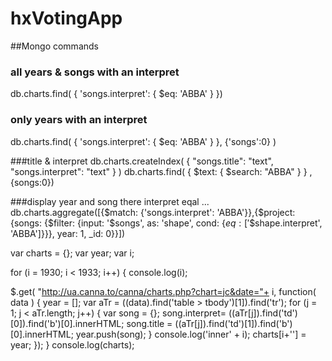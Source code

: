 # hxVotingApp
##Mongo commands
### all years & songs with an interpret
 db.charts.find( { 'songs.interpret': { $eq: 'ABBA' } })

### only years with an interpret
 db.charts.find( { 'songs.interpret': { $eq: 'ABBA' } }, {'songs':0} )

###title & interpret
db.charts.createIndex( { "songs.title": "text", "songs.interpret": "text" } )
db.charts.find( { $text: { $search: "ABBA" } } , {songs:0})

###display year and song there interpret eqal ...
db.charts.aggregate([{$match: {'songs.interpret': 'ABBA'}},{$project: {songs: {$filter: {input: '$songs', as: 'shape', cond: {$eq: ['$$shape.interpret', 'ABBA']}}}, year: 1, _id: 0}}])


var charts = {};
var year;
var i;

for (i = 1930; i < 1933; i++) { 
  console.log(i);
 
  $.get( "http://ua.canna.to/canna/charts.php?chart=jc&date="+ i, function( data ) {
    year = [];
    var aTr = $($(data).find('table > tbody')[1]).find('tr');
    for (j = 1; j < aTr.length; j++) {
      var song = {};
      song.interpret= $($(aTr[j]).find('td')[0]).find('b')[0].innerHTML;
      song.title = $($(aTr[j]).find('td')[1]).find('b')[0].innerHTML;
      year.push(song);
    }
    console.log('inner' + i);
    charts[i+''] = year; 
});
}
console.log(charts);